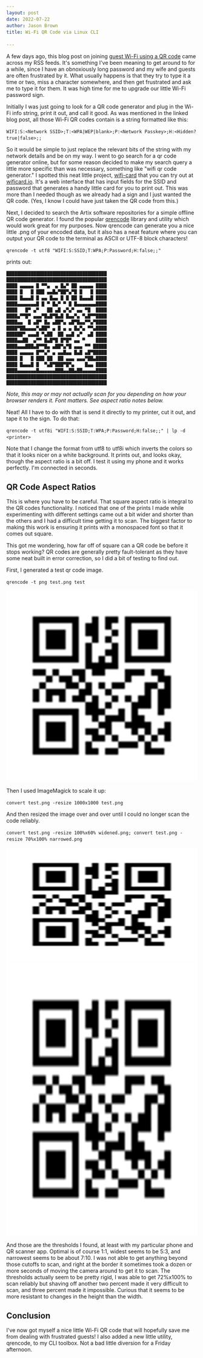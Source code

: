 ```yaml
---
layout: post
date: 2022-07-22
author: Jason Brown
title: Wi-Fi QR Code via Linux CLI

---
```

A few days ago, this blog post on joining [guest Wi-Fi using a QR code](https://blog.jgc.org/2022/07/guest-wifi-using-qr-code.html) came across my RSS feeds. It's something I've been meaning to get around to for a while, since I have an obnoxiously long password and my wife and guests are often frustrated by it. What usually happens is that they try to type it a time or two, miss a character somewhere, and then get frustrated and ask me to type it for them. It was high time for me to upgrade our little Wi-Fi password sign.

Initially I was just going to look for a QR code generator and plug in the Wi-Fi info string, print it out, and call it good. As was mentioned in the linked blog post, all those Wi-Fi QR codes contain is a string formatted like this:

`WIFI:S:<Network SSID>;T:<WPA|WEP|blank>;P:<Network Passkey>;H:<Hidden? true|false>;;`

So it would be simple to just replace the relevant bits of the string with my network details and be on my way. I went to go search for a qr code generator online, but for some reason decided to make my search query a little more specific than was necessary, something like "wifi qr code generator." I spotted this neat little project, [wifi-card](https://github.com/bndw/wifi-card) that you can try out at [wificard.io](https://wificard.io/). It's a web interface that has input fields for the SSID and password that generates a handy little card for you to print out. This was more than I needed though as we already had a sign and I just wanted the QR code. (Yes, I know I could have just taken the QR code from this.)

Next, I decided to search the Artix software repositories for a simple offline QR code generator. I found the popular [qrencode](https://fukuchi.org/works/qrencode/) library and utility which would work great for my purposes. Now qrencode can generate you a nice little .png of your encoded data, but it also has a neat feature where you can output your QR code to the terminal as ASCII or UTF-8 block characters!

`qrencode -t utf8 "WIFI:S:SSID;T:WPA;P:Password;H:false;;"`

prints out:

```
█████████████████████████████████████
█████████████████████████████████████
████ ▄▄▄▄▄ █ ▀▀▄  ▄ █▄▀ ██ ▄▄▄▄▄ ████
████ █   █ ███ ▄▄█▄▀██▀▄▀█ █   █ ████
████ █▄▄▄█ █ ▄▄ █▄▄ █ █ ██ █▄▄▄█ ████
████▄▄▄▄▄▄▄█ █ ▀ █▄▀ ▀ █ █▄▄▄▄▄▄▄████
████   █▀ ▄▀   ██ ▄█ ▄▀▄▀ ▄▄ ▀█  ████
████▄▀▀█▀ ▄▄▄▀█▄█▀█▄█ █▄▄▀▄ ▀▄█▀▀████
████▄▄  █ ▄█▀ █▄ ▄██▀▄ ▄█▀█▄▄▀▀▄▀████
████▀██▄▄▄▄▀▄██▀ ▄ █ ▄ ▄ █▄▀▄ ▀▀▄████
██████▀ ▄▄▄█ ▀▄██  ██ ▄▄█ ▄▀  ▄█ ████
████▄▄██  ▄▀▀ █▄█▀█ █▀█▀ ▄▄ ▀    ████
████▄▄▄███▄█▀▀█▄ ▄██▀▄▀█ ▄▄▄ ▀▀ █████
████ ▄▄▄▄▄ █▀▀▄▀ ▄ ▄▄█▄▄ █▄█ ▄█▀█████
████ █   █ ███ ██  ██ ▄▄▄ ▄▄▄▀██▄████
████ █▄▄▄█ █  ▀▄█▀███▀█▀▄    █▄▄ ████
████▄▄▄▄▄▄▄█▄▄▄▄▄▄███▄▄██▄██▄▄▄▄▄████
█████████████████████████████████████
█████████████████████████████████████
```

*Note, this may or may not actually scan for you depending on how your browser renders it. Font matters. See aspect ratio notes below.*

Neat! All I have to do with that is send it directly to my printer, cut it out, and tape it to the sign. To do that:

`qrencode -t utf8i "WIFI:S:SSID;T:WPA;P:Password;H:false;;" | lp -d <printer>`

Note that I change the format from utf8 to utf8i which inverts the colors so that it looks nicer on a white background. It prints out, and looks okay, though the aspect ratio is a bit off. I test it using my phone and it works perfectly. I'm connected in seconds.

## QR Code Aspect Ratios
This is where you have to be careful. That square aspect ratio is integral to the QR codes functionality. I noticed that one of the prints I made while experimenting with different settings came out a bit wider and shorter than the others and I had a difficult time getting it to scan. The biggest factor to making this work is ensuring it prints with a monospaced font so that it comes out square.

This got me wondering, how far off of square can a QR code be before it stops working? QR codes are generally pretty fault-tolerant as they have some neat built in error correction, so I did a bit of testing to find out.

First, I generated a test qr code image.

`qrencode -t png test.png test`

![test.png](/assets/images/2022-07-22-test.png)

Then I used ImageMagick to scale it up:

`convert test.png -resize 1000x1000 test.png`

And then resized the image over and over until I could no longer scan the code reliably.

`convert test.png -resize 100%x60% widened.png; convert test.png -resize 70%x100% narrowed.png`

![widened.png](/assets/images/2022-07-22-widened.png)
![narrowed.png](/assets/images/2022-07-22-narrowed.png)

And those are the thresholds I found, at least with my particular phone and QR scanner app. Optimal is of course 1:1, widest seems to be 5:3, and narrowest seems to be about 7:10. I was not able to get anything beyond those cutoffs to scan, and right at the border it sometimes took a dozen or more seconds of moving the camera around to get it to scan. The thresholds actually seem to be pretty rigid, I was able to get 72%x100% to scan reliably but shaving off another two percent made it very difficult to scan, and three percent made it impossible. Curious that it seems to be more resistant to changes in the height than the width.

## Conclusion
I've now got myself a nice little Wi-Fi QR code that will hopefully save me from dealing with frustrated guests! I also added a new little utility, qrencode, to my CLI toolbox. Not a bad little diversion for a Friday afternoon.
